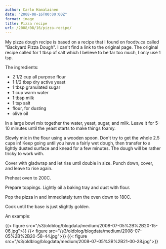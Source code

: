 ```yaml
---
author: Carlo Hamalainen
date: "2008-08-16T00:00:00Z"
format: image
title: Pizza recipe
url: /2008/08/16/pizza-recipe/
---
```

My pizza dough recipe is based on a recipe that I found on foodtv.ca called "Backyard Pizza Dough". I can't find a link to the original page. The original recipe called for 1 tbsp of salt which I believe to be far too much, I only use 1 tsp. 

The ingredients:

  * 2 1/2 cup all purpose flour
  * 1 1/2 tbsp dry active yeast
  * 1 tbsp granulated sugar
  * 1 cup warm water
  * 1 tbsp milk
  * 1 tsp salt
  * flour, for dusting
  * olive oil

In a large bowl mix together the water, yeast, sugar, and milk. Leave it for 5-10 minutes until the yeast starts to make things foamy.

Slowly mix in the flour using a wooden spoon. Don't try to get the whole 2.5 cups in! Keep going until you have a fairly wet dough, then transfer to a lightly dusted surface and knead for a few minutes. The dough will be rather tricky to work with.

Cover with gladwrap and let rise until double in size. Punch down, cover, and leave to rise again.

Preheat oven to 200C.

Prepare toppings. Lightly oil a baking tray and dust with flour.

Pop the pizza in and immediately turn the oven down to 180C.

Cook until the base is just slightly golden.

An example:

{{< figure src="/s3/oldblog/blogdata/medium/2008-07-05%2B%2B20-15-06.jpg">}}
{{< figure src="/s3/oldblog/blogdata/medium/2008-07-05%2B%2B20-58-44.jpg">}}
{{< figure src="/s3/oldblog/blogdata/medium/2008-07-05%2B%2B21-00-28.jpg">}}
